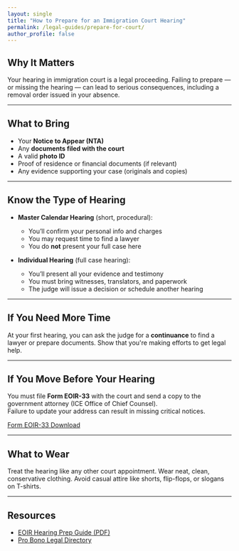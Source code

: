 ```yaml
---
layout: single
title: "How to Prepare for an Immigration Court Hearing"
permalink: /legal-guides/prepare-for-court/
author_profile: false
---
```


## Why It Matters

Your hearing in immigration court is a legal proceeding. Failing to prepare — or missing the hearing — can lead to serious consequences, including a removal order issued in your absence.

---

## What to Bring

- Your **Notice to Appear (NTA)**
- Any **documents filed with the court**
- A valid **photo ID**
- Proof of residence or financial documents (if relevant)
- Any evidence supporting your case (originals and copies)

---

## Know the Type of Hearing

- **Master Calendar Hearing** (short, procedural):
  - You’ll confirm your personal info and charges
  - You may request time to find a lawyer
  - You do **not** present your full case here

- **Individual Hearing** (full case hearing):
  - You’ll present all your evidence and testimony
  - You must bring witnesses, translators, and paperwork
  - The judge will issue a decision or schedule another hearing

---

## If You Need More Time

At your first hearing, you can ask the judge for a **continuance** to find a lawyer or prepare documents. Show that you're making efforts to get legal help.

---

## If You Move Before Your Hearing

You must file **Form EOIR-33** with the court and send a copy to the government attorney (ICE Office of Chief Counsel).  
Failure to update your address can result in missing critical notices.

[Form EOIR-33 Download](https://www.justice.gov/eoir/page/file/1123026/download)

---

## What to Wear

Treat the hearing like any other court appointment. Wear neat, clean, conservative clothing. Avoid casual attire like shorts, flip-flops, or slogans on T-shirts.

---

## Resources

- [EOIR Hearing Prep Guide (PDF)](https://www.justice.gov/eoir/file/eoirhearingprep/download)
- [Pro Bono Legal Directory](https://www.immigrationadvocates.org/legaldirectory/)
